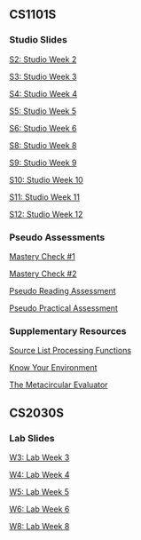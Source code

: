 <!-- # petermonky.github.io -->

## CS1101S

### Studio Slides

<a href="slides/cs1101s/s2/" onclick="window.open('slides/cs1101s/s2/', '_self');">S2: Studio Week 2</a>

<a href="slides/cs1101s/s3/" onclick="window.open('slides/cs1101s/s3/', '_self');">S3: Studio Week 3</a>

<a href="slides/cs1101s/s4/" onclick="window.open('slides/cs1101s/s4/', '_self');">S4: Studio Week 4</a>

<a href="slides/cs1101s/s5/" onclick="window.open('slides/cs1101s/s5/', '_self');">S5: Studio Week 5</a>

<a href="slides/cs1101s/s6/" onclick="window.open('slides/cs1101s/s6/', '_self');">S6: Studio Week 6</a>

<a href="slides/cs1101s/s8/" onclick="window.open('slides/cs1101s/s8/', '_self');">S8: Studio Week 8</a>

<a href="slides/cs1101s/s9/" onclick="window.open('slides/cs1101s/s9/', '_self');">S9: Studio Week 9</a>

<a href="slides/cs1101s/s10/" onclick="window.open('slides/cs1101s/s10/', '_self');">S10: Studio Week 10</a>

<a href="slides/cs1101s/s11/" onclick="window.open('slides/cs1101s/s11/', '_self');">S11: Studio Week 11</a>

<a href="slides/cs1101s/s12/" onclick="window.open('slides/cs1101s/s12/', '_self');">S12: Studio Week 12</a>

### Pseudo Assessments

<a href="https://hackmd.io/@petermonky/mc1" onclick="window.open('https://hackmd.io/@petermonky/mc1', '_self');">Mastery Check #1</a>

<a href="https://hackmd.io/@petermonky/mc2" onclick="window.open('https://hackmd.io/@petermonky/mc2', '_self');">Mastery Check #2</a>

<a href="https://hackmd.io/@petermonky/pseudora" onclick="window.open('https://hackmd.io/@petermonky/pseudora', '_self');">Pseudo Reading Assessment</a>

<a href="https://hackmd.io/@petermonky/pseudopa" onclick="window.open('https://hackmd.io/@petermonky/pseudopa', '_self');">Pseudo Practical Assessment</a>

### Supplementary Resources

<a href="https://hackmd.io/@petermonky/slpf" onclick="window.open('https://hackmd.io/@petermonky/slpf', '_self');">Source List Processing Functions</a>

<a href="slides/cs1101s/kye/" onclick="window.open('slides/cs1101s/kye/', '_self');">Know Your Environment</a>

<a href="https://hackmd.io/@petermonky/mce" onclick="window.open('https://hackmd.io/@petermonky/mce', '_self');">The Metacircular Evaluator</a>

## CS2030S

### Lab Slides

<a href="slides/cs2030s/w3/" onclick="window.open('slides/cs2030s/w3/', '_self');">W3: Lab Week 3</a>

<a href="slides/cs2030s/w4/" onclick="window.open('slides/cs2030s/w4/', '_self');">W4: Lab Week 4</a>

<a href="slides/cs2030s/w5/" onclick="window.open('slides/cs2030s/w5/', '_self');">W5: Lab Week 5</a>

<a href="slides/cs2030s/w6/" onclick="window.open('slides/cs2030s/w6/', '_self');">W6: Lab Week 6</a>

<a href="slides/cs2030s/w8/" onclick="window.open('slides/cs2030s/w8/', '_self');">W8: Lab Week 8</a>
